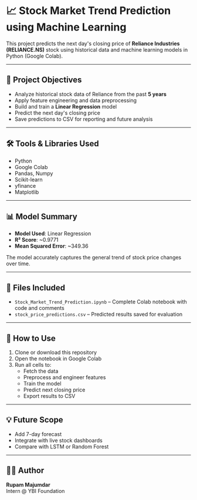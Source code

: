 # 📈 Stock Market Trend Prediction using Machine Learning

This project predicts the next day's closing price of **Reliance Industries (RELIANCE.NS)** stock using historical data and machine learning models in Python (Google Colab).

---

## 📌 Project Objectives
- Analyze historical stock data of Reliance from the past **5 years**
- Apply feature engineering and data preprocessing
- Build and train a **Linear Regression** model
- Predict the next day's closing price
- Save predictions to CSV for reporting and future analysis

---

## 🛠️ Tools & Libraries Used
- Python
- Google Colab
- Pandas, Numpy
- Scikit-learn
- yfinance
- Matplotlib

---

## 📊 Model Summary
- **Model Used**: Linear Regression
- **R² Score**: ~0.9771
- **Mean Squared Error**: ~349.36

The model accurately captures the general trend of stock price changes over time.

---

## 📂 Files Included
- `Stock_Market_Trend_Prediction.ipynb` – Complete Colab notebook with code and comments
- `stock_price_predictions.csv` – Predicted results saved for evaluation

---

## 📌 How to Use
1. Clone or download this repository
2. Open the notebook in Google Colab
3. Run all cells to:
   - Fetch the data
   - Preprocess and engineer features
   - Train the model
   - Predict next closing price
   - Export results to CSV

---

## 💡 Future Scope
- Add 7-day forecast
- Integrate with live stock dashboards
- Compare with LSTM or Random Forest

---

## 🙋‍♂️ Author
**Rupam Majumdar**  
Intern @ YBI Foundation  
